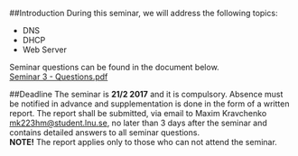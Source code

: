 ##Introduction
During this seminar, we will address the following topics:

* DNS
* DHCP
* Web Server

Seminar questions can be found in the document below. <br />
[Seminar 3 - Questions.pdf](https://github.com/1DV020/Seminar/raw/master/Seminar%203/Seminar_3.pdf)

##Deadline
The seminar is **21/2 2017** and it is compulsory.
Absence must be notified in advance and supplementation is done in the form of a written report. The report shall be submitted, via email to Maxim Kravchenko <mk223hm@student.lnu.se>, no later than 3 days after the seminar and contains detailed answers to all seminar questions. <br />
**NOTE!** The report applies only to those who can not attend the seminar.
